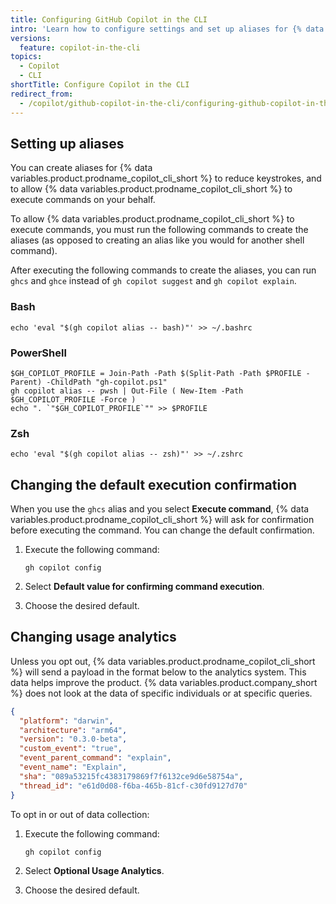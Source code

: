 ```yaml
---
title: Configuring GitHub Copilot in the CLI
intro: 'Learn how to configure settings and set up aliases for {% data variables.product.prodname_copilot_cli_short %}.'
versions:
  feature: copilot-in-the-cli
topics:
  - Copilot
  - CLI
shortTitle: Configure Copilot in the CLI
redirect_from:
  - /copilot/github-copilot-in-the-cli/configuring-github-copilot-in-the-cli
---
```


## Setting up aliases

You can create aliases for {% data variables.product.prodname_copilot_cli_short %} to reduce keystrokes, and to allow {% data variables.product.prodname_copilot_cli_short %} to execute commands on your behalf.

To allow {% data variables.product.prodname_copilot_cli_short %} to execute commands, you must run the following commands to create the aliases (as opposed to creating an alias like you would for another shell command).

After executing the following commands to create the aliases, you can run `ghcs` and `ghce` instead of `gh copilot suggest` and `gh copilot explain`.

### Bash

```shell copy
echo 'eval "$(gh copilot alias -- bash)"' >> ~/.bashrc
```

### PowerShell

```shell copy
$GH_COPILOT_PROFILE = Join-Path -Path $(Split-Path -Path $PROFILE -Parent) -ChildPath "gh-copilot.ps1"
gh copilot alias -- pwsh | Out-File ( New-Item -Path $GH_COPILOT_PROFILE -Force )
echo ". `"$GH_COPILOT_PROFILE`"" >> $PROFILE
```

### Zsh

```shell copy
echo 'eval "$(gh copilot alias -- zsh)"' >> ~/.zshrc
```

## Changing the default execution confirmation

When you use the `ghcs` alias and you select **Execute command**, {% data variables.product.prodname_copilot_cli_short %} will ask for confirmation before executing the command. You can change the default confirmation.

1. Execute the following command:

   ```shell copy
   gh copilot config
   ```

1. Select **Default value for confirming command execution**.
1. Choose the desired default.

## Changing usage analytics

Unless you opt out, {% data variables.product.prodname_copilot_cli_short %} will send a payload in the format below to the analytics system. This data helps improve the product. {% data variables.product.company_short %} does not look at the data of specific individuals or at specific queries.

```json
{
  "platform": "darwin",
  "architecture": "arm64",
  "version": "0.3.0-beta",
  "custom_event": "true",
  "event_parent_command": "explain",
  "event_name": "Explain",
  "sha": "089a53215fc4383179869f7f6132ce9d6e58754a",
  "thread_id": "e61d0d08-f6ba-465b-81cf-c30fd9127d70"
}
```

To opt in or out of data collection:

1. Execute the following command:

   ```shell copy
   gh copilot config
   ```

1. Select **Optional Usage Analytics**.
1. Choose the desired default.

